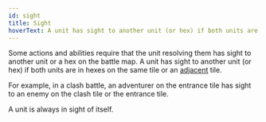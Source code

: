 ```yaml
---
id: sight
title: Sight
hoverText: A unit has sight to another unit (or hex) if both units are in hexes on the same tile or an adjacent tile.
---
```


Some actions and abilities require that the unit resolving them has sight to another unit or a hex on the battle map. A unit has sight to another unit (or hex) if both units are in hexes on the same tile or an [adjacent](/docs/glossary/adjacent) tile.

For example, in a clash battle, an adventurer on the entrance tile has sight to an enemy on the clash tile or the entrance tile.

A unit is always in sight of itself.
